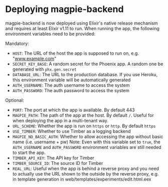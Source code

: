 # Deploying magpie-backend

magpie-backend is now deployed using Elixir's native release mechanism and requires at least Elixir v1.11 to run. When running the app, the following environment variables need to be provided:

Mandatory:
- `HOST`: The URL of the host the app is supposed to run on, e.g. "www.example.com"
- `SECRET_KEY_BASE`: A random secret for the Phoenix app. A random one be generated with `phx.gen.secret`
- `DATABASE_URL`: The URL to the production database. If you use Heroku, this environment variable will be automatically generated
- `AUTH_USERNAME`: The auth username to access the system
- `AUTH_PASSWORD`: The auth password to access the system

Optional:
- `PORT`: The port at which the app is available. By default 443
- `MAGPIE_PATH`: The path of the app at the host. By default `/`. Useful for when deploying the app in a multi-tenant way.
- `URL_SCHEME`: Whether the app is run on `https` or `http`. By default `https`
- `USE_TIMBER`: Whether to use Timber as a logging backend
- `MAGPIE_NO_BASIC_AUTH`: Whether to allow accessing the app without basic name (i.e. username + pw)
    Note: Even with this variable set to `true`, the `AUTH_USERNAME` and `AUTH_PASSWORD` environment variables are still needed to start the app.
- `TIMBER_API_KEY`: The API key for Timber
- `TIMBER_SOURCE_ID`: The source ID for Timber
- `REAL_URL`: Useful when the app is behind a reverse proxy and you need to actually use the URL shown to the outside by the reverse proxy, e.g. in template generation in web/templates/experiments/edit.html.eex
